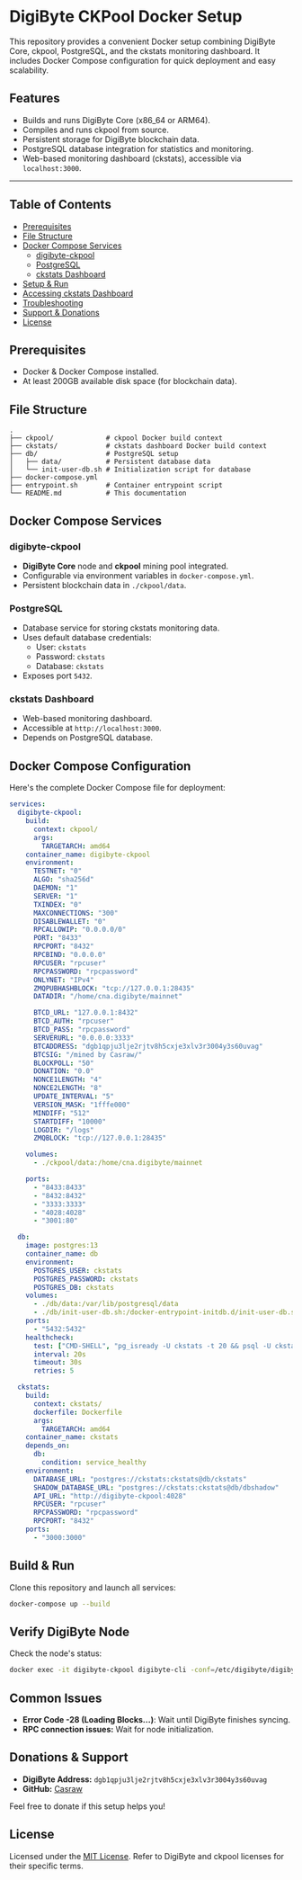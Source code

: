 # DigiByte CKPool Docker Setup

This repository provides a convenient Docker setup combining DigiByte Core, ckpool, PostgreSQL, and the ckstats monitoring dashboard. It includes Docker Compose configuration for quick deployment and easy scalability.

## Features

- Builds and runs DigiByte Core (x86_64 or ARM64).
- Compiles and runs ckpool from source.
- Persistent storage for DigiByte blockchain data.
- PostgreSQL database integration for statistics and monitoring.
- Web-based monitoring dashboard (ckstats), accessible via `localhost:3000`.

---

## Table of Contents

- [Prerequisites](#prerequisites)
- [File Structure](#file-structure)
- [Docker Compose Services](#docker-compose-services)
  - [digibyte-ckpool](#digibyte-ckpool)
  - [PostgreSQL](#postgresql)
  - [ckstats Dashboard](#ckstats-dashboard)
- [Setup & Run](#build--run)
- [Accessing ckstats Dashboard](#accessing-the-ckstats-dashboard)
- [Troubleshooting](#common-issues)
- [Support & Donations](#support--donations)
- [License](#license)

## Prerequisites

- Docker & Docker Compose installed.
- At least 200GB available disk space (for blockchain data).

## File Structure

```plaintext
.
├── ckpool/             # ckpool Docker build context
├── ckstats/            # ckstats dashboard Docker build context
├── db/                 # PostgreSQL setup
│   ├── data/           # Persistent database data
│   └── init-user-db.sh # Initialization script for database
├── docker-compose.yml
├── entrypoint.sh       # Container entrypoint script
└── README.md           # This documentation
```

## Docker Compose Services

### digibyte-ckpool
- **DigiByte Core** node and **ckpool** mining pool integrated.
- Configurable via environment variables in `docker-compose.yml`.
- Persistent blockchain data in `./ckpool/data`.

### PostgreSQL
- Database service for storing ckstats monitoring data.
- Uses default database credentials:
  - User: `ckstats`
  - Password: `ckstats`
  - Database: `ckstats`
- Exposes port `5432`.

### ckstats Dashboard
- Web-based monitoring dashboard.
- Accessible at `http://localhost:3000`.
- Depends on PostgreSQL database.

## Docker Compose Configuration

Here's the complete Docker Compose file for deployment:

```yaml
services:
  digibyte-ckpool:
    build:
      context: ckpool/
      args:
        TARGETARCH: amd64
    container_name: digibyte-ckpool
    environment:
      TESTNET: "0"
      ALGO: "sha256d"
      DAEMON: "1"
      SERVER: "1"
      TXINDEX: "0"
      MAXCONNECTIONS: "300"
      DISABLEWALLET: "0"
      RPCALLOWIP: "0.0.0.0/0"
      PORT: "8433"
      RPCPORT: "8432"
      RPCBIND: "0.0.0.0"
      RPCUSER: "rpcuser"
      RPCPASSWORD: "rpcpassword"
      ONLYNET: "IPv4"
      ZMQPUBHASHBLOCK: "tcp://127.0.0.1:28435"
      DATADIR: "/home/cna.digibyte/mainnet"

      BTCD_URL: "127.0.0.1:8432"
      BTCD_AUTH: "rpcuser"
      BTCD_PASS: "rpcpassword"
      SERVERURL: "0.0.0.0:3333"
      BTCADDRESS: "dgb1qpju3lje2rjtv8h5cxje3xlv3r3004y3s60uvag"
      BTCSIG: "/mined by Casraw/"
      BLOCKPOLL: "50"
      DONATION: "0.0"
      NONCE1LENGTH: "4"
      NONCE2LENGTH: "8"
      UPDATE_INTERVAL: "5"
      VERSION_MASK: "1fffe000"
      MINDIFF: "512"
      STARTDIFF: "10000"
      LOGDIR: "/logs"
      ZMQBLOCK: "tcp://127.0.0.1:28435"

    volumes:
      - ./ckpool/data:/home/cna.digibyte/mainnet

    ports:
      - "8433:8433"
      - "8432:8432"
      - "3333:3333"
      - "4028:4028"
      - "3001:80"

  db:
    image: postgres:13
    container_name: db
    environment:
      POSTGRES_USER: ckstats
      POSTGRES_PASSWORD: ckstats
      POSTGRES_DB: ckstats
    volumes:
      - ./db/data:/var/lib/postgresql/data
      - ./db/init-user-db.sh:/docker-entrypoint-initdb.d/init-user-db.sh
    ports:
      - "5432:5432"
    healthcheck:
      test: ["CMD-SHELL", "pg_isready -U ckstats -t 20 && psql -U ckstats -d dbshadow -c 'SELECT 1' >/dev/null 2>&1"]
      interval: 20s
      timeout: 30s
      retries: 5

  ckstats:
    build:
      context: ckstats/
      dockerfile: Dockerfile
      args:
        TARGETARCH: amd64
    container_name: ckstats
    depends_on:
      db:
        condition: service_healthy
    environment:
      DATABASE_URL: "postgres://ckstats:ckstats@db/ckstats"
      SHADOW_DATABASE_URL: "postgres://ckstats:ckstats@db/dbshadow"
      API_URL: "http://digibyte-ckpool:4028"
      RPCUSER: "rpcuser"
      RPCPASSWORD: "rpcpassword"
      RPCPORT: "8432"
    ports:
      - "3000:3000"
```

## Build & Run

Clone this repository and launch all services:

```bash
docker-compose up --build
```

## Verify DigiByte Node

Check the node's status:

```bash
docker exec -it digibyte-ckpool digibyte-cli -conf=/etc/digibyte/digibyte.conf getblockchaininfo
```

## Common Issues

- **Error Code -28 (Loading Blocks...)**: Wait until DigiByte finishes syncing.
- **RPC connection issues:** Wait for node initialization.

## Donations & Support

- **DigiByte Address:** `dgb1qpju3lje2rjtv8h5cxje3xlv3r3004y3s60uvag`
- **GitHub:** [Casraw](https://github.com/Casraw/)

Feel free to donate if this setup helps you!

## License

Licensed under the [MIT License](https://opensource.org/licenses/MIT).
Refer to DigiByte and ckpool licenses for their specific terms.
